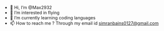 - 👋 Hi, I’m @Max2932
- 👀 I’m interested in flying 
- 🌱 I’m currently learning coding languages 
- 📫 How to reach me ? Through my email id simranbains0127@gmail.com

<!---
Max2932/Max2932 is a ✨ special ✨ repository because its `README.md` (this file) appears on your GitHub profile.
You can click the Preview link to take a look at your changes.
--->
